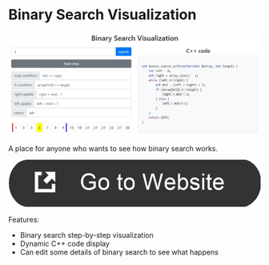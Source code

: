 # Binary Search Visualization

![thumbnail](./img/thumbnail.jpg)

A place for anyone who wants to see how binary search works.

[![btn-web-black-en](https://github.com/micr0dust/image_saves/blob/master/img/button/btn-web-black-en.png?raw=true)](https://micr0dust.github.io/Binary-Search-Visualization)

Features:

- Binary search step-by-step visualization
- Dynamic C++ code display
- Can edit some details of binary search to see what happens

